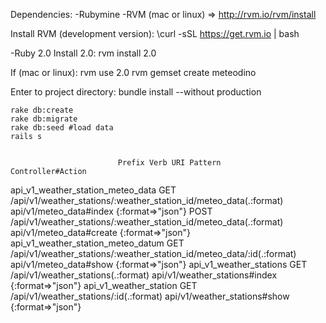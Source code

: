 Dependencies:
-Rubymine
-RVM (mac or linux) => http://rvm.io/rvm/install

Install RVM (development version):
	\curl -sSL https://get.rvm.io | bash

-Ruby 2.0
Install 2.0:
	rvm install 2.0


If (mac or linux):
	rvm use 2.0
	rvm gemset create meteodino


Enter to project directory:
	bundle install --without production

	rake db:create
	rake db:migrate
	rake db:seed #load data
	rails s


                            Prefix Verb URI Pattern                                                           Controller#Action
 api_v1_weather_station_meteo_data GET  /api/v1/weather_stations/:weather_station_id/meteo_data(.:format)     api/v1/meteo_data#index {:format=>"json"}
                                   POST /api/v1/weather_stations/:weather_station_id/meteo_data(.:format)     api/v1/meteo_data#create {:format=>"json"}
api_v1_weather_station_meteo_datum GET  /api/v1/weather_stations/:weather_station_id/meteo_data/:id(.:format) api/v1/meteo_data#show {:format=>"json"}
           api_v1_weather_stations GET  /api/v1/weather_stations(.:format)                                    api/v1/weather_stations#index {:format=>"json"}
            api_v1_weather_station GET  /api/v1/weather_stations/:id(.:format)                                api/v1/weather_stations#show {:format=>"json"}

